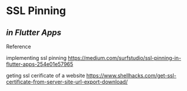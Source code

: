 # SSL Pinning
## _in Flutter Apps_

Reference

implementing ssl pinning 
https://medium.com/surfstudio/ssl-pinning-in-flutter-apps-254e01e57965

geting ssl cerificate of a website
https://www.shellhacks.com/get-ssl-certificate-from-server-site-url-export-download/
